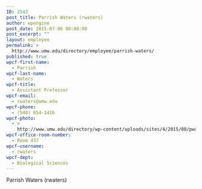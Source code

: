 ```yaml
---
ID: 2543
post_title: Parrish Waters (rwaters)
author: wpengine
post_date: 2015-07-06 08:00:00
post_excerpt: ""
layout: employee
permalink: >
  http://www.umw.edu/directory/employee/parrish-waters/
published: true
wpcf-first-name:
  - Parrish
wpcf-last-name:
  - Waters
wpcf-title:
  - Assistant Professor
wpcf-email:
  - rwaters@umw.edu
wpcf-phone:
  - (540) 654-1416
wpcf-photo:
  - >
    http://www.umw.edu/directory/wp-content/uploads/sites/4/2015/08/pwaters.jpg
wpcf-office-room-number:
  - Room 437
wpcf-username:
  - rwaters
wpcf-dept:
  - Biological Sciences
---
```

Parrish Waters (rwaters)